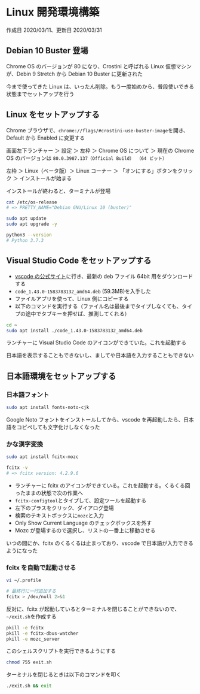 # Linux 開発環境構築

作成日 2020/03/11、更新日 2020/03/31

## Debian 10 Buster 登場

Chrome OS のバージョンが 80 になり、Crostini と呼ばれる Linux 仮想マシンが、Debin 9 Stretch から Debian 10 Buster に更新された

今まで使ってきた Linux は、いったん削除。もう一度始めから、普段使いできる状態までセットアップを行う

## Linux をセットアップする

Chrome ブラウザで、`chrome://flags/#crostini-use-buster-image`を開き、Default から Enabled に変更する

画面左下ランチャー ＞ 設定 ＞ 左枠 ＞ Chrome OS について ＞ 現在の Chrome OS のバージョンは `80.0.3987.137（Official Build） （64 ビット）`

左枠 ＞ Linux（ベータ版）＞ Linux コーナー ＞ 「オンにする」ボタンをクリック ＞ インストールが始まる

インストールが終わると、ターミナルが登場

```bash
cat /etc/os-release
# => PRETTY_NAME="Debian GNU/Linux 10 (buster)"

sudo apt update
sudo apt upgrade -y

python3 --version
# Python 3.7.3
```

## Visual Studio Code をセットアップする

- [vscode の公式サイト](https://code.visualstudio.com/)に行き、最新の deb ファイル 64bit 用をダウンロードする
- `code_1.43.0-1583783132_amd64.deb` (59.3MB)を入手した
- ファイルアプリを使って、Linux 側にコピーする
- 以下のコマンドを実行する（ファイル名は最後までタイプしなくても、タイプの途中でタブキーを押せば、推測してくれる）

```bash
cd ~
sudo apt install ./code_1.43.0-1583783132_amd64.deb
```

ランチャーに Visual Studio Code のアイコンができていた。これを起動する

日本語を表示することもできないし、ましてや日本語を入力することもできない

## 日本語環境をセットアップする

### 日本語フォント

```bash
sudo apt install fonts-noto-cjk
```

Google Noto フォントをインストールしてから、vscode を再起動したら、日本語をコピペしても文字化けしなくなった

### かな漢字変換

```bash
sudo apt install fcitx-mozc

fcitx -v
# => fcitx version: 4.2.9.6
```

- ランチャーに fcitx のアイコンができている。これを起動する。くるくる回ったままの状態で次の作業へ
- `fcitx-configtool`とタイプして、設定ツールを起動する
- 左下のプラスをクリック、ダイアログ登場
- 検索のテキストボックスに`mozc`と入力
- Only Show Current Language のチェックボックスを外す
- Mozc が登場するので選択し、リストの一番上に移動させる

いつの間にか、fcitx のくるくるは止まっており、vscode で日本語が入力できるようになった

### fcitx を自動で起動させる

```bash
vi ~/.profile

# 最終行に一行追加する
fcitx > /dev/null 2>&1
```

反対に、fcitx が起動しているとターミナルを閉じることができないので、`~/exit.sh`を作成する

```bash
pkill -e fcitx
pkill -e fcitx-dbus-watcher
pkill -e mozc_server
```

このシェルスクリプトを実行できるようにする

```bash
chmod 755 exit.sh
```

ターミナルを閉じるときは以下のコマンドを叩く

```bash
./exit.sh && exit
```
